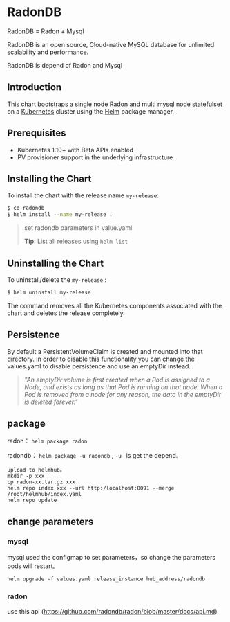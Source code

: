 # RadonDB

RadonDB = Radon + Mysql

RadonDB is an open source, Cloud-native MySQL database for unlimited scalability and performance.

RadonDB is depend of Radon and Mysql

## Introduction

This chart bootstraps a single node Radon and multi mysql node statefulset on a [Kubernetes](http://kubernetes.io) cluster using the [Helm](https://helm.sh) package manager.

## Prerequisites

- Kubernetes 1.10+ with Beta APIs enabled
- PV provisioner support in the underlying infrastructure

## Installing the Chart

To install the chart with the release name `my-release`:

```bash
$ cd radondb
$ helm install --name my-release .
```

> set radondb parameters in value.yaml
>
> **Tip**: List all releases using `helm list`

## Uninstalling the Chart

To uninstall/delete the `my-release` :

```bash
$ helm uninstall my-release
```

The command removes all the Kubernetes components associated with the chart and deletes the release completely.

## Persistence

By default a PersistentVolumeClaim is created and mounted into that directory. In order to disable this functionality
you can change the values.yaml to disable persistence and use an emptyDir instead.

> *"An emptyDir volume is first created when a Pod is assigned to a Node, and exists as long as that Pod is running on that node. When a Pod is removed from a node for any reason, the data in the emptyDir is deleted forever."*

## package

radon： `helm package radon`

radondb： `helm package -u radondb` ,  `-u ` is get the depend.


```
upload to helmhub。
mkdir -p xxx
cp radon-xx.tar.gz xxx
helm repo index xxx --url http:/localhost:8091 --merge /root/helmhub/index.yaml
helm repo update
```



## change parameters

### mysql 

mysql used the configmap to set parameters，so change the parameters pods will restart。

 `helm upgrade -f values.yaml release_instance hub_address/radondb` 

### radon

use this api (https://github.com/radondb/radon/blob/master/docs/api.md)